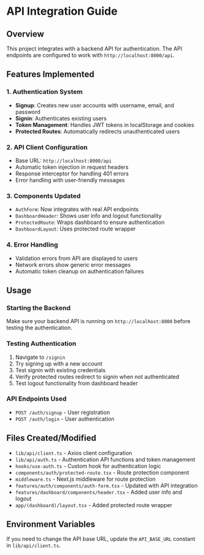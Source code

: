 # API Integration Guide

## Overview

This project integrates with a backend API for authentication. The API endpoints are configured to work with `http://localhost:8000/api`.

## Features Implemented

### 1. Authentication System

- **Signup**: Creates new user accounts with username, email, and password
- **Signin**: Authenticates existing users
- **Token Management**: Handles JWT tokens in localStorage and cookies
- **Protected Routes**: Automatically redirects unauthenticated users

### 2. API Client Configuration

- Base URL: `http://localhost:8000/api`
- Automatic token injection in request headers
- Response interceptor for handling 401 errors
- Error handling with user-friendly messages

### 3. Components Updated

- `AuthForm`: Now integrates with real API endpoints
- `DashboardHeader`: Shows user info and logout functionality
- `ProtectedRoute`: Wraps dashboard to ensure authentication
- `DashboardLayout`: Uses protected route wrapper

### 4. Error Handling

- Validation errors from API are displayed to users
- Network errors show generic error messages
- Automatic token cleanup on authentication failures

## Usage

### Starting the Backend

Make sure your backend API is running on `http://localhost:8000` before testing the authentication.

### Testing Authentication

1. Navigate to `/signin`
2. Try signing up with a new account
3. Test signin with existing credentials
4. Verify protected routes redirect to signin when not authenticated
5. Test logout functionality from dashboard header

### API Endpoints Used

- `POST /auth/signup` - User registration
- `POST /auth/login` - User authentication

## Files Created/Modified

- `lib/api/client.ts` - Axios client configuration
- `lib/api/auth.ts` - Authentication API functions and token management
- `hooks/use-auth.ts` - Custom hook for authentication logic
- `components/auth/protected-route.tsx` - Route protection component
- `middleware.ts` - Next.js middleware for route protection
- `features/auth/components/auth-form.tsx` - Updated with API integration
- `features/dashboard/components/header.tsx` - Added user info and logout
- `app/(dashboard)/layout.tsx` - Added protected route wrapper

## Environment Variables

If you need to change the API base URL, update the `API_BASE_URL` constant in `lib/api/client.ts`.
